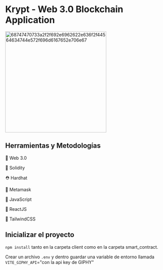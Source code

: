 # Krypt - Web 3.0 Blockchain Application


<img width="320" alt="68747470733a2f2f692e6962622e636f2f44564634744e572f696d6167652e706e67" src="https://user-images.githubusercontent.com/91910994/163902883-5d7814b5-b823-41b1-9649-48bdb2dfe603.png">

## Herramientas y Metodologías

🚀 Web 3.0

🍬 Solidity

⛑️ Hardhat

🦊 Metamask

🍕 JavaScript

📱 ReactJS

🎨 TailwindCSS

## Inicializar el proyecto

``npm install`` tanto en la carpeta client como en la carpeta smart_contract.

Crear un archivo ``.env`` y dentro guardar una variable de entorno llamada ``VITE_GIPHY_API``="con la api key de GIPHY"

